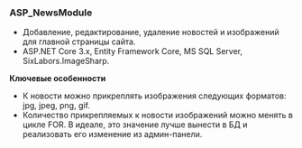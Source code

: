 ### ASP_NewsModule

- Добавление, редактирование, удаление новостей и изображений для главной страницы сайта.
- ASP.NET Core 3.x, Entity Framework Core, MS SQL Server, SixLabors.ImageSharp.

**Ключевые особенности**
- К новости можно прикреплять изображения следующих форматов: jpg, jpeg, png, gif.
- Количество прикрепляемых к новости изображений можно менять в цикле FOR. В идеале, это значение лучше вынести в БД и реализовать его изменение из админ-панели.

